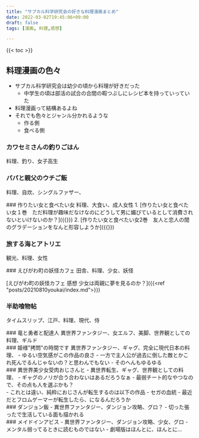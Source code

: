 ```yaml
---
title: "サブカル科学研究会の好きな料理漫画まとめ"
date: 2022-03-02T19:45:06+09:00
draft: false
tags: [漫画, 料理,感想]

---
```


{{< toc >}}

## 料理漫画の色々
- サブカル科学研究会は幼少の頃から料理が好きだった
  - 中学生の頃は部活の試合の合間の暇つぶしにレシピ本を持っていっていた
- 料理漫画って結構あるよね
- それでも色々とジャンル分かれるような
  - 作る側
  - 食べる側
### カワセミさんの釣りごはん
料理、釣り、女子高生
<div data-vc_mylinkbox_id="887691219"></div>

### パパと親父のウチご飯
料理、自炊、シングルファザー、
<div data-vc_mylinkbox_id="887698332"></div>
### 作りたい女と食べたい女
料理、大食い、成人女性
1. [作りたい女と食べたい女１巻　ただ料理が趣味だなけなのにどうして男に媚びているとして消費されないといけないのか？]({{<ref "posts/mangaSheCooks/index.md">}})
2. [作りたい女と食べたい女2巻　友人と恋人の間のグラデーションをなんと形容しようか]({{<ref "posts/20220223shecooks/index.md">}})

### 旅する海とアトリエ
観光、料理、女性
<div data-vc_mylinkbox_id="887698329"></div>
### えびがわ町の妖怪カフェ
田舎、料理、少女、妖怪

[えびがわ町の妖怪カフェ 感想 少女は両親に夢を見るのか？]({{<ref "posts/20210810youkai/index.md">}})

### 半助喰物帖
タイムスリップ、江戸、料理、現代、侍
<div data-vc_mylinkbox_id="887698327"></div>
### 竜と勇者と配達人
異世界ファンタジー、女エルフ、美脚、世界観としての料理、ギルド

<div data-vc_mylinkbox_id="887698322"></div>
### 姫様"拷問"の時間です
異世界ファンタジー、ギャグ、完全に現代日本の料理、
- ゆるい空気感がこの作品の良さ
  - 一方で主人公が過去に倒した敵とかこれ死んでるんじゃないの？と思わんでもない
  - そのへんもゆるゆる
<div data-vc_mylinkbox_id="887698320"></div>
### 異世界美少女受肉おじさんと
- 異世界転生、ギャグ、世界観としての料理、
- ギャグのノリが合う合わないはあるだろうなぁ
- 最弱チート的なやつなので、その点も人を選ぶかも？
<div data-vc_mylinkbox_id="887698311"></div>
- これとは違い、純粋におじさんが転生するのは以下の作品
- セガの血統
  - 最近だとフロムゲーマーが転生したら、になるんだろうか

<div data-vc_mylinkbox_id="887698317"></div>
### ダンジョン飯
- 異世界ファンタジー、ダンジョン攻略、グロ？
- 切った張ったで生活している面も描かれる
<div data-vc_mylinkbox_id="887698304"></div>
### メイドインアビス
- 異世界ファンタジー、ダンジョン攻略、少女、グロ
- メンタル弱ってるときに読むものではない
  - 劇場版はほんとに、ほんとに…
<div data-vc_mylinkbox_id="887698308"></div>